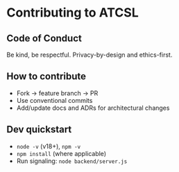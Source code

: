 # Contributing to ATCSL

## Code of Conduct
Be kind, be respectful. Privacy-by-design and ethics-first.

## How to contribute
- Fork → feature branch → PR
- Use conventional commits
- Add/update docs and ADRs for architectural changes

## Dev quickstart
- `node -v` (v18+), `npm -v`
- `npm install` (where applicable)
- Run signaling: `node backend/server.js`
